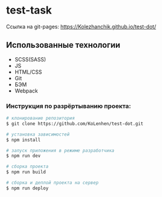 # test-task

Ссылка на git-pages: https://Kolezhanchik.github.io/test-dot/

## Использованные технологии

-   SCSS(SASS)
-   JS
-   HTML/CSS
-   Git
-   БЭМ
-   Webpack

### Инструкция по разрёртыванию проекта:
```bash
# клонирование репозитория
$ git clone https://github.com/KoLenhen/test-dot.git

# установка зависимостей
$ npm install

# запуск приложения в режиме разработчика
$ npm run dev

# сборка проекта
$ npm run build

# сборка и деплой проекта на сервер
$ npm run deploy
```
